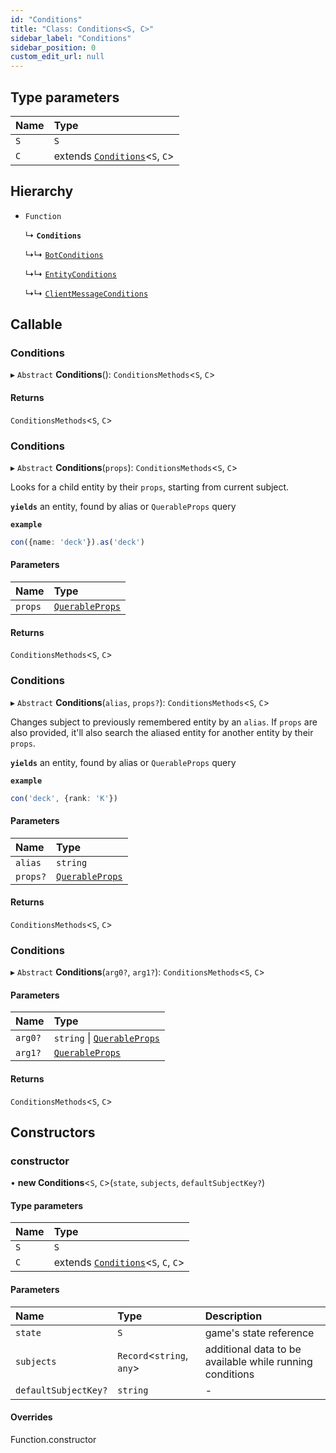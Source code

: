 ```yaml
---
id: "Conditions"
title: "Class: Conditions<S, C>"
sidebar_label: "Conditions"
sidebar_position: 0
custom_edit_url: null
---
```


## Type parameters

| Name | Type |
| :------ | :------ |
| `S` | `S` |
| `C` | extends [`Conditions`](Conditions.md)<`S`, `C`\> |

## Hierarchy

- `Function`

  ↳ **`Conditions`**

  ↳↳ [`BotConditions`](BotConditions.md)

  ↳↳ [`EntityConditions`](EntityConditions.md)

  ↳↳ [`ClientMessageConditions`](ClientMessageConditions.md)

## Callable

### Conditions

▸ `Abstract` **Conditions**(): `ConditionsMethods`<`S`, `C`\>

#### Returns

`ConditionsMethods`<`S`, `C`\>

### Conditions

▸ `Abstract` **Conditions**(`props`): `ConditionsMethods`<`S`, `C`\>

Looks for a child entity by their `props`, starting from current subject.

**`yields`** an entity, found by alias or `QuerableProps` query

**`example`**
```ts
con({name: 'deck'}).as('deck')
```

#### Parameters

| Name | Type |
| :------ | :------ |
| `props` | [`QuerableProps`](../interfaces/QuerableProps.md) |

#### Returns

`ConditionsMethods`<`S`, `C`\>

### Conditions

▸ `Abstract` **Conditions**(`alias`, `props?`): `ConditionsMethods`<`S`, `C`\>

Changes subject to previously remembered entity by an `alias`.
If `props` are also provided, it'll also search the aliased entity
for another entity by their `props`.

**`yields`** an entity, found by alias or `QuerableProps` query

**`example`**
```ts
con('deck', {rank: 'K'})
```

#### Parameters

| Name | Type |
| :------ | :------ |
| `alias` | `string` |
| `props?` | [`QuerableProps`](../interfaces/QuerableProps.md) |

#### Returns

`ConditionsMethods`<`S`, `C`\>

### Conditions

▸ `Abstract` **Conditions**(`arg0?`, `arg1?`): `ConditionsMethods`<`S`, `C`\>

#### Parameters

| Name | Type |
| :------ | :------ |
| `arg0?` | `string` \| [`QuerableProps`](../interfaces/QuerableProps.md) |
| `arg1?` | [`QuerableProps`](../interfaces/QuerableProps.md) |

#### Returns

`ConditionsMethods`<`S`, `C`\>

## Constructors

### constructor

• **new Conditions**<`S`, `C`\>(`state`, `subjects`, `defaultSubjectKey?`)

#### Type parameters

| Name | Type |
| :------ | :------ |
| `S` | `S` |
| `C` | extends [`Conditions`](Conditions.md)<`S`, `C`, `C`\> |

#### Parameters

| Name | Type | Description |
| :------ | :------ | :------ |
| `state` | `S` | game's state reference |
| `subjects` | `Record`<`string`, `any`\> | additional data to be available while running conditions |
| `defaultSubjectKey?` | `string` | - |

#### Overrides

Function.constructor
